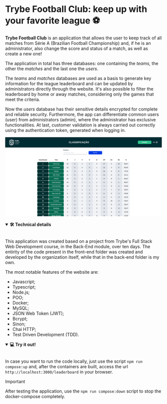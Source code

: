 # Trybe Football Club: keep up with your favorite league ⚽

**Trybe Football Club** is an application that allows the user to keep track of all matches from Série A (Brazilian Football Championship) and, if he is an administrator, also change the score and status of a match, as well as create a new one!

The application in total has three databases: one containing the *teams*, the other the *matches* and the last one the *users*.

The *teams* and *matches* databases are used as a basis to generate key information for the league leaderboard and can be updated by administrators directly through the website. It's also possible to filter the leaderboard by home or away matches, considering only the games that meet the criteria.

Now the *users* database has their sensitive details encrypted for complete and reliable security. Furthermore, the app can differentiate common users (user) from administrators (admin), where the administrator has exclusive functionalities. At last, customer validation is always carried out correctly using the authentication token, generated when logging in.

![Front end part of the app](./front-example.png)

<details open>
<summary><strong>🛠 Technical details</strong></summary><br />

  This application was created based on a project from Trybe's Full Stack Web Development course, in the Back-End module, over ten days. The entirity of the code present in the front-end folder was created and developed by the organization itself, while that in the back-end folder is my own.

  The most notable features of the website are:

  - Javascript;
  - Typescript;
  - Node.js;
  - POO;
  - Docker;
  - MySQL;
  - JSON Web Token (JWT);
  - Bcrypt;
  - Sinon;
  - Chai HTTP;
  - Test Driven Development (TDD).
</details>

<details open>
<summary><strong>💻 Try it out!</strong></summary><br />

In case you want to run the code locally, just use the script `npm run compose:up` and, after the containers are built, access the url `http://localhost:3000/leaderboard` in your browser. 
</details>

> [!IMPORTANT]
> After testing the application, use the `npm run compose:down` script to stop the docker-compose completely.

<!-- # Trybe Futebol Clube: por dentro de seu campeonato favorito ⚽

**Trybe Futebol Clube** é uma aplicação que permite ao usuário acompanhar todas as partidas da Série A do Campeonato Brasileiro de Futebol e, caso seja um administrador, também é possível alterar o placar e status de uma partida, assim como criar uma nova!

A aplicação no total possui três bancos de dados: um com os **times**, outro com  as **partidas** e um último para os **usuários**.

Os bancos de dados dos times e partidas são utilizados como base para gerar as informações fundamentais da tabela de classificação e podem ser atualizados pelos administradores diretamente pelo site. Nessa mesma tabela, é possível filtrar a classificação dos times por partidas como mandantes ou visitantes, contabilizando apenas os jogos que cumprem essa restrição.

O banco com os usuários do site possui seus detalhes sensíveis criptografados para uma segurança completa e confiável. Ainda nesse banco, pode-se diferenciar usuários comuns (user) de administradores (admin), onde o administrador possui funcionalidades exclusivas. Por fim, sempre é realizada corretamente a validação do cliente através do token de autenticação, gerado ao fazer login.

![Exemplo app front](./front-example.png)

<details open>
<summary><strong>🛠 Detalhes técnicos</strong></summary><br />

  Essa aplicação foi realizada a partir de um projeto do curso de Desenvolvimento Web Full Stack da Trybe, no módulo de Back-End, durante dez dias. O código presente na pasta de front-end foi criado e desenvolvido pela própria organização, enquanto o da pasta de back-end é majoritariamente de autoria própria.

  As competências mais notáveis do website são:

  - Javascript;
  - Typescript;
  - Node.js;
  - POO;
  - Docker;
  - MySQL;
  - JSON Web Token (JWT);
  - Bcrypt;
  - Sinon;
  - Chai HTTP;
  - Test Driven Development (TDD).
</details>

<details open>
<summary><strong>💻 Teste a aplicação!</strong></summary><br />

Caso queira rodar a aplicação localmente, basta utilizar o script `npm run compose:up` e, após os containers serem construídos, acessar a url `http://localhost:3000/leaderboard` em seu navegador.
</details>

> [!IMPORTANT]
> Após testar a aplicação, utilize o script `npm run compose:down` para encerrar o docker-compose completamente.
--!>
